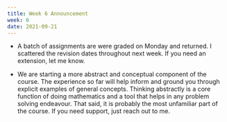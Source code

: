 ```yaml
---
title: Week 6 Announcement
week: 6
date: 2021-09-21
---
```


* A batch of assignments are were graded on Monday and returned. I scattered the revision 
dates throughout next week. If you need an extension, let me know. 

* We are starting a more abstract and conceptual component of the course. The experience 
so far will help inform and ground you through explicit examples of general concepts. 
Thinking abstractly is a core function of doing mathematics and a tool that helps in 
any problem solving endeavour. That said, it is probably the most unfamiliar part of the 
course. If you need support, just reach out to me.  
